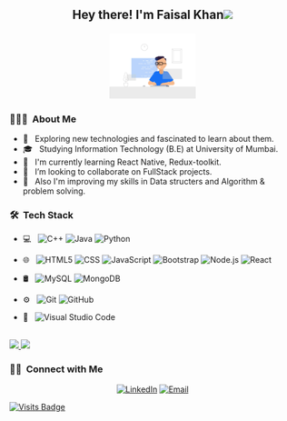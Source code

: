 <h2><p align="center">Hey there! I'm Faisal Khan<img src="https://media.giphy.com/media/hvRJCLFzcasrR4ia7z/giphy.gif" width="35px"></h2></p>

<p align="center"><img src="https://github.com/mubeenpatel99/mubeenpatel99/raw/main/life.gif?raw=true" width="30%"></p>

<h3> 👨🏻‍💻 &nbsp;About Me </h3>

- 🤔 &nbsp; Exploring new technologies and fascinated to learn about them.
- 🎓 &nbsp; Studying Information Technology (B.E) at University of Mumbai.
- 🌱 &nbsp; I'm currently learning React Native, Redux-toolkit.
- 👯 &nbsp; I’m looking to collaborate on FullStack projects.
- 💼 &nbsp; Also I'm improving my skills in Data structers and Algorithm & problem solving.

<h3> 🛠 &nbsp;Tech Stack</h3>

- 💻 &nbsp;
  ![C++](https://img.shields.io/badge/-C++-333333?style=flat&logo=C%2B%2B&logoColor=00599C) 
  ![Java](https://img.shields.io/badge/-Java-333333?style=flat&logo=Java&logoColor=007396)
  ![Python](https://img.shields.io/badge/-Python-333333?style=flat&logo=python)


- 🌐 &nbsp;
  ![HTML5](https://img.shields.io/badge/-HTML5-333333?style=flat&logo=HTML5)
  ![CSS](https://img.shields.io/badge/-CSS-333333?style=flat&logo=CSS3&logoColor=1572B6)
  ![JavaScript](https://img.shields.io/badge/-JavaScript-333333?style=flat&logo=javascript)
  ![Bootstrap](https://img.shields.io/badge/-Bootstrap-333333?style=flat&logo=bootstrap&logoColor=563D7C)
  ![Node.js](https://img.shields.io/badge/-Node.js-333333?style=flat&logo=node.js)
  ![React](https://img.shields.io/badge/-React-333333?style=flat&logo=react)
- 🛢 &nbsp;
  ![MySQL](https://img.shields.io/badge/-MySQL-333333?style=flat&logo=mysql)
  ![MongoDB](https://img.shields.io/badge/-MongoDB-333333?style=flat&logo=mongodb)
- ⚙️ &nbsp;
  ![Git](https://img.shields.io/badge/-Git-333333?style=flat&logo=git)
  ![GitHub](https://img.shields.io/badge/-GitHub-333333?style=flat&logo=github)

- 🔧 &nbsp;
  ![Visual Studio Code](https://img.shields.io/badge/-Visual%20Studio%20Code-333333?style=flat&logo=visual-studio-code&logoColor=007ACC)

<br/>

<a href="https://github.com/AVS1508">
  <img height="180em" src="https://github-readme-stats.vercel.app/api?username=kh-8484&theme=buefy&show_icons=true" />
  <img height="180em" src="https://github-readme-stats.vercel.app/api/top-langs/?username=kh-8484&theme=buefy&layout=compact" />
</a>

<br/>

<h3> 🤝🏻 &nbsp;Connect with Me </h3>

<p align="center">
<a href="https://www.linkedin.com/in/faisal-khan-76252a1b0/"><img alt="LinkedIn" src="https://img.shields.io/badge/LinkedIn-Faisal%20Khan-blue?style=flat-square&logo=linkedin"></a>
<a href="mailto:faisalkh.8484@gmail.com"><img alt="Email" src="https://img.shields.io/badge/Email-faisalkh.8484-blue?style=flat-square&logo=gmail"></a>
<!-- ![visitors](https://visitor-badge.glitch.me/badge?page_id=kh-8484.kh-8484)   -->
</p>

[![Visits Badge](https://badges.pufler.dev/visits/kh-8484/kh-8484?style=for-the-badge)](https://github.com/kh-8484)
